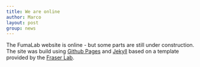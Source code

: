 ```yaml
---
title: We are online
author: Marco
layout: post
group: news
---
```

The FumaLab website is online - but some parts are still under construction. The site was build using [Github Pages](https://pages.github.com/) and [Jekyll](https://jekyllrb.com/) based on a template provided by the [Fraser Lab](https://fraserlab.com/2020/05/03/Clone-this-website/).
